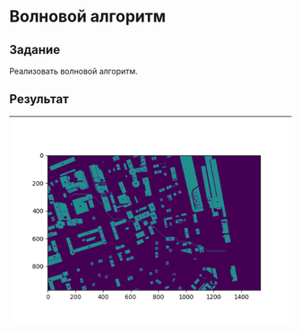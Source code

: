 # Волновой алгоритм

## Задание

Реализовать волновой алгоритм.

## Результат

| ![](./raw/demo.png) |
| ------------------- |

